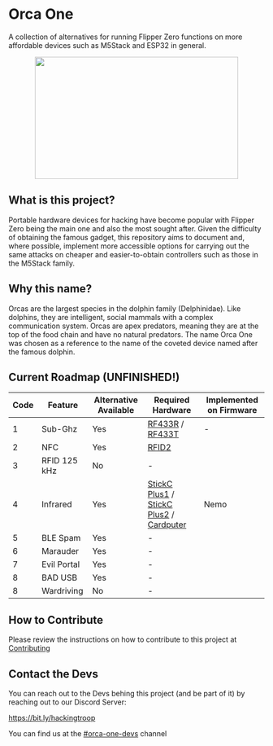 # Orca One
A collection of alternatives for running Flipper Zero functions on more affordable devices such as M5Stack and ESP32 in general.
</div>
<div align="center">
<img src="https://github.com/cyberjulio/orca-one/blob/main/orca-one.png" width="400" height="240"><br>
</div>

  ## What is this project?

Portable hardware devices for hacking have become popular with Flipper Zero being the main one and also the most sought after. Given the difficulty of obtaining the famous gadget, this repository aims to document and, where possible, implement more accessible options for carrying out the same attacks on cheaper and easier-to-obtain controllers such as those in the M5Stack family.

## Why this name?

Orcas are the largest species in the dolphin family (Delphinidae). Like dolphins, they are intelligent, social mammals with a complex communication system. Orcas are apex predators, meaning they are at the top of the food chain and have no natural predators. The name Orca One was chosen as a reference to the name of the coveted device named after the famous dolphin.

## Current Roadmap (UNFINISHED!)

| Code | Feature | Alternative Available | Required Hardware | Implemented on Firmware |
| ---- | ------- | --------------------- | -------------------- | -------- |
| 1 | Sub-Ghz | Yes | [RF433R](https://shop.m5stack.com/products/rf-unit-433mhz-receiver-syn513r) / [RF433T](https://shop.m5stack.com/products/rf-unit-433mhz-transmitter-syn115) | -
| 2 | NFC | Yes | [RFID2](https://shop.m5stack.com/products/rfid-unit-2-ws1850s)
| 3 | RFID 125 kHz | No | -
| 4 | Infrared | Yes | [StickC Plus1](https://shop.m5stack.com/products/m5stickc-plus-esp32-pico-mini-iot-development-kit?variant=43983456764161) / [StickC Plus2](https://shop.m5stack.com/products/m5stickc-plus2-esp32-mini-iot-development-kit) / [Cardputer](https://shop.m5stack.com/products/m5stack-cardputer-kit-w-m5stamps3) | Nemo
| 5 | BLE Spam | Yes | -
| 6 | Marauder | Yes | -
| 7 | Evil Portal | Yes | -
| 8 | BAD USB | Yes | -
| 8 | Wardriving | No | -

## How to Contribute

Please review the instructions on how to contribute to this project at [Contributing](./CONTRIBUTING.md)

## Contact the Devs

You can reach out to the Devs behing this project (and be part of it) by reaching out to our Discord Server: 

https://bit.ly/hackingtroop

You can find us at the [#orca-one-devs](https://discord.gg/J8EGFp8HKw) channel
